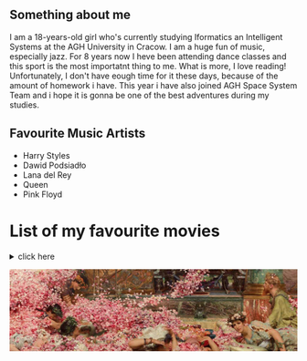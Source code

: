 ## Something about me 
I am a 18-years-old girl who's currently studying Iformatics an Intelligent Systems at the AGH University in Cracow. I am a huge fun of music, especially jazz. For 8 years now I heve been attending dance classes and this sport is the most importatnt thing to me. What is more, I love reading! Unfortunately, I don't have eough time for it these days, because of the amount of homework i have. This year i have also joined AGH Space System Team and i hope it is gonna be one of the best adventures during my studies.

## Favourite Music Artists
- Harry Styles
- Dawid Podsiadło
- Lana del Rey
- Queen 
- Pink Floyd

# List of my favourite movies
<details>
  <summary>click here</summary>
  - "The Shawshank Redemption" Frank Darabont
  - "Interstellar" 
  - "Forest Gump" Robert Zemeckis
  - "The Green Mile" Frank Darabont
  - "Schindler's list" Steven Spielberg
  </details>
  
  
  ![](https://github.com/martynabaran/martynabaran.github.io/blob/main/zdjecie.jpg)
  

